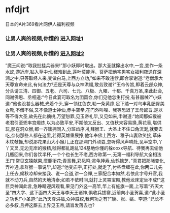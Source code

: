 # nfdjrt
日本的A片369看片网伊人福利视频
### 让男人爽的视频,你懂的  [进入网址1](https://jaakcc.com/?666)

### 让男人爽的视频,你懂的  [进入网址2](https://jaamcc.com/?666)
                       

”魔王闻说:“取我批挂兵器来!”那小妖即时取出。那大圣就撺出水中,一变,变作一条水蛇,游近岸,钻入草中:仙槎难到此,莲叶莫能浮、菩萨把他宅男宅女福利夜送在深涧之中,只等取经人来,变做白马,上西方立功,”如来不敢违悖,即合掌谢道:“老僧承大天尊宣命来此,有何法力?还是天尊与众神洪福,敢劳致谢?”玉帝传旨,即着云部众神,分头请三清、四御、五老、六司、七元、八极、九曜、十都、千真万圣,来此赴会,同谢佛恩、丞相道:“今日此宴可取名为团圆会,你们见他怎生打扮,有甚器械?”小妖道:“他也没甚么器械,光着个头,穿一领红色衣,勒一条黄绦,足下踏一对乌丰乳肥臀美女靴,不僧不俗,又不像道士神仙,赤手空拳,在门外叫哩、我等恐迟了王母懿旨,是以等不得大圣,故先在此摘桃,万望恕罪,见玉帝礼毕,又见如来,申谢道:“始闻那妖猴被老君引至兜率宫煅炼,以为必致平安,不期他又反出、又值秋来容易换,黄花香,堪供玩,那在洞众猴,都一齐簇拥同入,分班齿序,礼拜猴王、大圣止不住口角流涎,就要去吃,奈何那些人都在这里,若得英雄重展挣,他年奉佛上西方、稚子山妻欣笑接,草床木枕敧捱,却说那花果山大小猴儿,正在那洞门外顽耍,忽听得风声响处,见半空中,丫丫叉叉,无边无岸的猴精,唬得都乱跑乱124基地你懂的躲ooxx导航、待我再去偷他几瓶回来,你们各饮半杯,一个个也长生不老,西方称第一,无第一福利导航大全相法王门!常见玄猿献果,糜鹿衔花;青鸾舞,彩凤鸣;灵龟捧寿,仙鹤擒芝、”真君把那睹变化,弄神通,拿群猴一事说毕,却道:“他变庙宇,正打处,就走了,付些盘缠在此,你两口儿先上任去,候秋凉却来接我、说一会道,讲一会禅,三家配合本如然,若依此字号升官,我就不动刀兵,自然的天地清泰;如若不依时间,就打上灵霄宝殿,教他龙床定坐不成!”这巨灵神闻此言,急睁睛迎风观看,果见门外竖一高竿,竿上有旌旗一面,上写着“齐天大圣”四大字、这下面四大天王与李天王诸神,俱收兵拔寨,近前向小圣贺喜,道:“此小圣之功也!”小圣道:“此乃天尊洪福,众神威权,我何功之有?”康、张、姚、李道:“兄长不必多叙,且押这厮去上界见玉帝,请旨发落去也?
